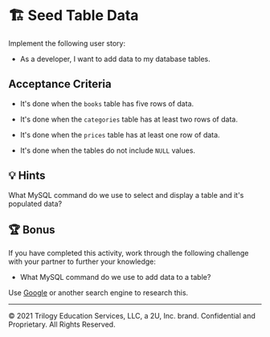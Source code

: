 # 🏗️ Seed Table Data

Implement the following user story:

* As a developer, I want to add data to my database tables.

## Acceptance Criteria

* It's done when the `books` table has five rows of data.

* It's done when the `categories` table has at least two rows of data.

* It's done when the `prices` table has at least one row of data. 

* It's done when the tables do not include `NULL` values. 

## 💡 Hints

What MySQL command do we use to select and display a table and it's populated data? 

## 🏆 Bonus

If you have completed this activity, work through the following challenge with your partner to further your knowledge:

* What MySQL command do we use to add data to a table?

Use [Google](https://www.google.com) or another search engine to research this.

---
© 2021 Trilogy Education Services, LLC, a 2U, Inc. brand. Confidential and Proprietary. All Rights Reserved.

